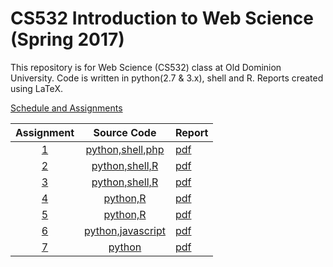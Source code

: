 # CS532 Introduction to Web Science (Spring 2017)

This repository is for Web Science (CS532) class at Old Dominion University. Code is written in python(2.7 & 3.x), shell and R. Reports created using LaTeX.

[Schedule and Assignments](https://github.com/phonedude/cs532-s17/blob/master/index.md)

|Assignment|Source Code|Report|
|:--------:|:---:|:------|
|[1](./assignments/A1/)| [python,shell,php](./assignments/A1/src)|[pdf](./assignments/A1/docs/assignment1.pdf)| 
|[2](./assignments/A2/)| [python,shell,R](./assignments/A2/src)|[pdf](./assignments/A2/docs/assignment2.pdf)| 
|[3](./assignments/A3/)| [python,shell,R](./assignments/A3/src)|[pdf](./assignments/A3/docs/assignment3.pdf)| 
|[4](./assignments/A4/)| [python,R](./assignments/A4/src)|[pdf](./assignments/A4/docs/assignment4.pdf)| 
|[5](./assignments/A5/)| [python,R](./assignments/A5/src)|[pdf](./assignments/A5/docs/assignment5.pdf)| 
|[6](./assignments/A6/)| [python,javascript](./assignments/A6/src)|[pdf](./assignments/A6/docs/assignment6.pdf)| 
|[7](./assignments/A7/)| [python](./assignments/A7/src)|[pdf](./assignments/A7/docs/assignment7.pdf)| 
